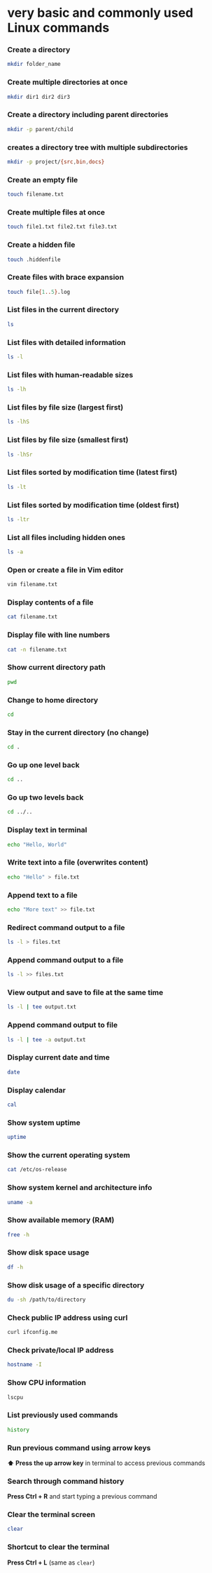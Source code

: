 # very basic and commonly used Linux commands

### Create a directory
```bash
mkdir folder_name
```

### Create multiple directories at once
```bash
mkdir dir1 dir2 dir3
```

### Create a directory including parent directories
```bash
mkdir -p parent/child
```

### creates a directory tree with multiple subdirectories

```bash
mkdir -p project/{src,bin,docs}
```

### Create an empty file
```bash
touch filename.txt
```

### Create multiple files at once
```bash
touch file1.txt file2.txt file3.txt
```

### Create a hidden file

```bash
touch .hiddenfile
```

### Create files with brace expansion

```bash
touch file{1..5}.log
```

### List files in the current directory
```bash
ls
```

### List files with detailed information
```bash
ls -l
```

### List files with human-readable sizes

```bash
ls -lh
```

### List files by file size (largest first)

```bash
ls -lhS
```

### List files by file size (smallest first)
```bash
ls -lhSr
```

### List files sorted by modification time (latest first)
```bash
ls -lt
```

### List files sorted by modification time (oldest first)
```bash
ls -ltr
```

### List all files including hidden ones
```bash
ls -a
```


### Open or create a file in Vim editor
```bash
vim filename.txt
```

### Display contents of a file
```bash
cat filename.txt
```

### Display file with line numbers
```bash
cat -n filename.txt
```

### Show current directory path
```bash
pwd
```

### Change to home directory
```bash
cd
```

### Stay in the current directory (no change)
```bash
cd .
```

### Go up one level back
```bash
cd ..
```

### Go up two levels back
```bash
cd ../..
```

### Display text in terminal
```bash
echo "Hello, World"
```

### Write text into a file (overwrites content)
```bash
echo "Hello" > file.txt
```

### Append text to a file
```bash
echo "More text" >> file.txt
```

### Redirect command output to a file
```bash
ls -l > files.txt
```

### Append command output to a file
```bash
ls -l >> files.txt
```

### View output and save to file at the same time
```bash
ls -l | tee output.txt
```

### Append command output to file
```bash
ls -l | tee -a output.txt
```

### Display current date and time
```bash
date
```

### Display calendar
```bash
cal
```

### Show system uptime
```bash
uptime
```

### Show the current operating system
```bash
cat /etc/os-release
```

### Show system kernel and architecture info
```bash
uname -a
```

### Show available memory (RAM)
```bash
free -h
```

### Show disk space usage
```bash
df -h
```

### Show disk usage of a specific directory
```bash
du -sh /path/to/directory
```

### Check public IP address using curl
```bash
curl ifconfig.me
```

### Check private/local IP address
```bash
hostname -I
```

### Show CPU information
```bash
lscpu
```

### List previously used commands
```bash
history
```

### Run previous command using arrow keys  
**⬆️ Press the up arrow key** in terminal to access previous commands

### Search through command history  
**Press Ctrl + R** and start typing a previous command

### Clear the terminal screen
```bash
clear
```

### Shortcut to clear the terminal  
**Press Ctrl + L** (same as `clear`)
